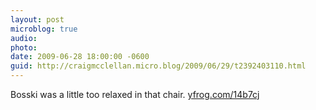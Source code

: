 ```yaml
---
layout: post
microblog: true
audio: 
photo: 
date: 2009-06-28 18:00:00 -0600
guid: http://craigmcclellan.micro.blog/2009/06/29/t2392403110.html
---
```

Bosski was a little too relaxed in that chair.  [yfrog.com/14b7cj](http://yfrog.com/14b7cj)
